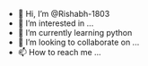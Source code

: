 - 👋 Hi, I’m @Rishabh-1803
- 👀 I’m interested in ...
- 🌱 I’m currently learning python
- 💞️ I’m looking to collaborate on ...
- 📫 How to reach me ...

<!---
Rishabh-1803/Rishabh-1803 is a ✨ special ✨ repository because its `README.md` (this file) appears on your GitHub profile.
You can click the Preview link to take a look at your changes.
--->
